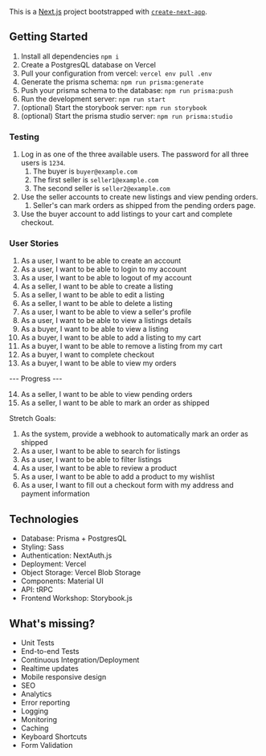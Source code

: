 This is a [Next.js](https://nextjs.org/) project bootstrapped with [`create-next-app`](https://github.com/vercel/next.js/tree/canary/packages/create-next-app).

## Getting Started

1. Install all dependencies `npm i`
2. Create a PostgresQL database on Vercel
3. Pull your configuration from vercel: `vercel env pull .env`
4. Generate the prisma schema: `npm run prisma:generate`
5. Push your prisma schema to the database: `npm run prisma:push`
6. Run the development server: `npm run start`
7. (optional) Start the storybook server: `npm run storybook`
8. (optional) Start the prisma studio server: `npm run prisma:studio`

### Testing

1. Log in as one of the three available users. The password for all three users is `1234`.
   1. The buyer is `buyer@example.com`
   2. The first seller is `seller1@example.com`
   3. The second seller is `seller2@example.com`
2. Use the seller accounts to create new listings and view pending orders.
   1. Seller's can mark orders as shipped from the pending orders page.
3. Use the buyer account to add listings to your cart and complete checkout.

### User Stories

1. As a user, I want to be able to create an account
2. As a user, I want to be able to login to my account
3. As a user, I want to be able to logout of my account
4. As a seller, I want to be able to create a listing
5. As a seller, I want to be able to edit a listing
6. As a seller, I want to be able to delete a listing
7. As a user, I want to be able to view a seller's profile
8. As a user, I want to be able to view a listings details
9. As a buyer, I want to be able to view a listing
10. As a buyer, I want to be able to add a listing to my cart
11. As a buyer, I want to be able to remove a listing from my cart
12. As a buyer, I want to complete checkout
13. As a buyer, I want to be able to view my orders

--- Progress ---

14. As a seller, I want to be able to view pending orders
15. As a seller, I want to be able to mark an order as shipped

Stretch Goals:

1. As the system, provide a webhook to automatically mark an order as shipped
2. As a user, I want to be able to search for listings
3. As a user, I want to be able to filter listings
4. As a user, I want to be able to review a product
5. As a user, I want to be able to add a product to my wishlist
6. As a user, I want to fill out a checkout form with my address and payment information

## Technologies

- Database: Prisma + PostgresQL
- Styling: Sass
- Authentication: NextAuth.js
- Deployment: Vercel
- Object Storage: Vercel Blob Storage
- Components: Material UI
- API: tRPC
- Frontend Workshop: Storybook.js

## What's missing?

- Unit Tests
- End-to-end Tests
- Continuous Integration/Deployment
- Realtime updates
- Mobile responsive design
- SEO
- Analytics
- Error reporting
- Logging
- Monitoring
- Caching
- Keyboard Shortcuts
- Form Validation
